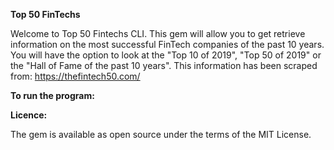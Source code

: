 **Top 50 FinTechs**

Welcome to Top 50 Fintechs CLI. This gem will allow you to get retrieve information on the most successful FinTech companies of the past 10 years. You will have the option to look at the "Top 10 of 2019", "Top 50 of 2019" or the "Hall of Fame of the past 10 years". This information has been scraped from: https://thefintech50.com/

**To run the program:**


**Licence:**

The gem is available as open source under the terms of the MIT License.

